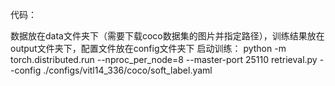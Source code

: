 代码：

数据放在data文件夹下（需要下载coco数据集的图片并指定路径），训练结果放在output文件夹下，配置文件放在config文件夹下
启动训练：
python -m torch.distributed.run --nproc_per_node=8 --master-port 25110 retrieval.py --config ./configs/vitl14_336/coco/soft_label.yaml